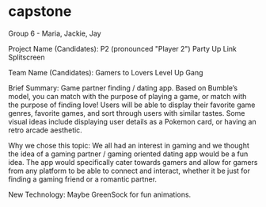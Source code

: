 # capstone

Group 6 - Maria, Jackie, Jay

Project Name (Candidates): 
P2 (pronounced "Player 2")
Party Up
Link
Splitscreen

Team Name (Candidates): 
Gamers to Lovers
Level Up Gang

Brief Summary: Game partner finding / dating app. Based on Bumble’s model, you can match with the purpose of playing a game, or match with the purpose of finding love! Users will be able to display their favorite game genres, favorite games, and sort through users with similar tastes. Some visual ideas include displaying user details as a Pokemon card, or having an retro arcade aesthetic.

Why we chose this topic: We all had an interest in gaming and we thought the idea of a gaming partner / gaming oriented dating app would be a fun idea. The app would specifically cater towards gamers and allow for gamers from any platform to be able to connect and interact, whether it be just for finding a gaming friend or a romantic partner. 

New Technology: Maybe GreenSock for fun animations. 
